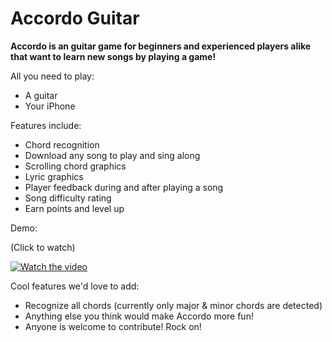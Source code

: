 # Accordo Guitar

**Accordo is an guitar game for beginners and experienced players alike that want to learn new songs by playing a game!**

All you need to play:
- A guitar
- Your iPhone

Features include:
- Chord recognition
- Download any song to play and sing along
- Scrolling chord graphics
- Lyric graphics
- Player feedback during and after playing a song
- Song difficulty rating
- Earn points and level up

Demo:

(Click to watch)

[![Watch the video](https://img.youtube.com/vi/jH_9l0xnGo4/0.jpg)](https://www.youtube.com/watch?v=jH_9l0xnGo4)

Cool features we'd love to add:
- Recognize all chords (currently only major & minor chords are detected)
- Anything else you think would make Accordo more fun!
- Anyone is welcome to contribute! Rock on!

